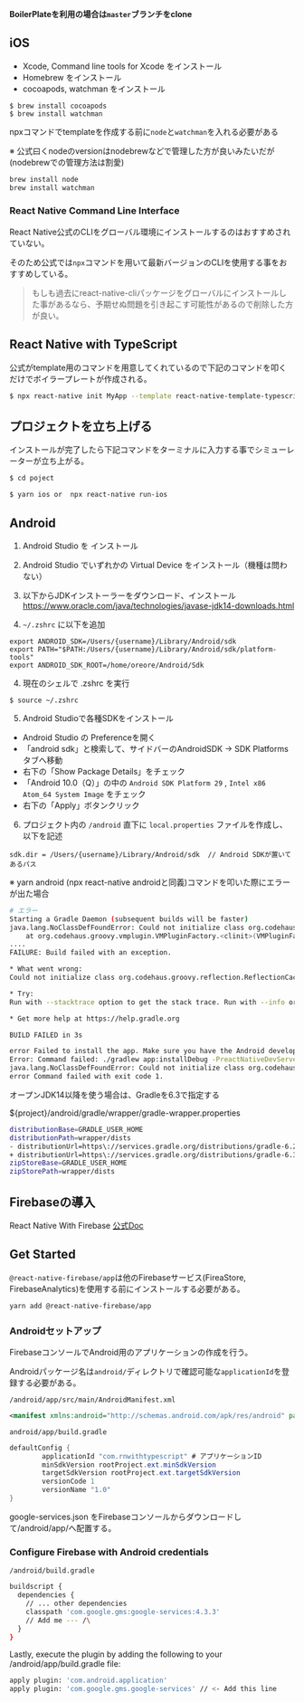 **BoilerPlateを利用の場合は`master`ブランチをclone**

## iOS

- Xcode, Command line tools for Xcode をインストール
- Homebrew をインストール
- cocoapods, watchman をインストール
```
$ brew install cocoapods
$ brew install watchman
```

npxコマンドでtemplateを作成する前に`node`と`watchman`を入れる必要がある

※ 公式曰くnodeのversionはnodebrewなどで管理した方が良いみたいだが(nodebrewでの管理方法は割愛)

```bash
brew install node
brew install watchman
```

### React Native Command Line Interface

React Native公式のCLIをグローバル環境にインストールするのはおすすめされていない。

そのため公式では`npx`コマンドを用いて最新バージョンのCLIを使用する事をおすすめしている。

> もしも過去にreact-native-cliパッケージをグローバルにインストールした事があるなら、予期せぬ問題を引き起こす可能性があるので削除した方が良い。

## React Native with TypeScript

公式がtemplate用のコマンドを用意してくれているので下記のコマンドを叩くだけでボイラープレートが作成される。

```bash
$ npx react-native init MyApp --template react-native-template-typescript
```

## プロジェクトを立ち上げる

インストールが完了したら下記コマンドをターミナルに入力する事でシミューレーターが立ち上がる。

```bash
$ cd poject

$ yarn ios or  npx react-native run-ios
```

## Android

1. Android Studio を インストール

2. Android Studio でいずれかの Virtual Device をインストール（機種は問わない）

3. 以下からJDKインストーラーをダウンロード、インストール
https://www.oracle.com/java/technologies/javase-jdk14-downloads.html

4. `~/.zshrc` に以下を追加
```
export ANDROID_SDK=/Users/{username}/Library/Android/sdk
export PATH="$PATH:/Users/{username}/Library/Android/sdk/platform-tools"
export ANDROID_SDK_ROOT=/home/oreore/Android/Sdk
```

4. 現在のシェルで .zshrc を実行
```
$ source ~/.zshrc
```

5. Android Studioで各種SDKをインストール

- Android Studio の Preferenceを開く
- 「android sdk」と検索して、サイドバーのAndroidSDK -> SDK Platformsタブへ移動
- 右下の「Show Package Details」をチェック
- 「Android 10.0（Q）」の中の `Android SDK Platform 29` , `Intel x86 Atom_64 System Image` をチェック
- 右下の「Apply」ボタンクリック

6. プロジェクト内の `/android` 直下に `local.properties` ファイルを作成し、以下を記述
```
sdk.dir = /Users/{username}/Library/Android/sdk  // Android SDKが置いてあるパス
```

※ yarn android (npx react-native androidと同義)コマンドを叩いた際にエラーが出た場合
```bash
# エラー
Starting a Gradle Daemon (subsequent builds will be faster)
java.lang.NoClassDefFoundError: Could not initialize class org.codehaus.groovy.vmplugin.v7.Java7
	at org.codehaus.groovy.vmplugin.VMPluginFactory.<clinit>(VMPluginFactory.java:43)
....
FAILURE: Build failed with an exception.

* What went wrong:
Could not initialize class org.codehaus.groovy.reflection.ReflectionCache

* Try:
Run with --stacktrace option to get the stack trace. Run with --info or --debug option to get more log output. Run with --scan to get full insights.

* Get more help at https://help.gradle.org

BUILD FAILED in 3s

error Failed to install the app. Make sure you have the Android development environment set up: https://reactnative.dev/docs/environment-setup. Run CLI with --verbose flag for more details.
Error: Command failed: ./gradlew app:installDebug -PreactNativeDevServerPort=8081
java.lang.NoClassDefFoundError: Could not initialize class org.codehaus.groovy.vmplugin.v7.Java7
error Command failed with exit code 1.
```

オープンJDK14以降を使う場合は、Gradleを6.3で指定する

 ${project}/android/gradle/wrapper/gradle-wrapper.properties
```bash
distributionBase=GRADLE_USER_HOME
distributionPath=wrapper/dists
- distributionUrl=https\://services.gradle.org/distributions/gradle-6.2-bin.zip
+ distributionUrl=https\://services.gradle.org/distributions/gradle-6.3-all.zip # ここを変更する
zipStoreBase=GRADLE_USER_HOME
zipStorePath=wrapper/dists
```

## Firebaseの導入
React Native With Firebase
[公式Doc](https://rnfirebase.io/)

## Get Started
`@react-native-firebase/app`は他のFirebaseサービス(FireaStore, FirebaseAnalytics)を使用する前にインストールする必要がある。
```bash
yarn add @react-native-firebase/app
```
### Androidセットアップ
FirebaseコンソールでAndroid用のアプリケーションの作成を行う。

Androidパッケージ名は`android/`ディレクトリで確認可能な`applicationId`を登録する必要がある。

`/android/app/src/main/AndroidManifest.xml`
```xml
<manifest xmlns:android="http://schemas.android.com/apk/res/android" package="com.rnwithtypescript">
```

`android/app/build.gradle`
```java
defaultConfig {
        applicationId "com.rnwithtypescript" # アプリケーションID
        minSdkVersion rootProject.ext.minSdkVersion
        targetSdkVersion rootProject.ext.targetSdkVersion
        versionCode 1
        versionName "1.0"
}
```
google-services.json をFirebaseコンソールからダウンロードして/android/app/へ配置する。
### Configure Firebase with Android credentials
`/android/build.gradle`
```bash
buildscript {
  dependencies {
    // ... other dependencies
    classpath 'com.google.gms:google-services:4.3.3'
    // Add me --- /\
  }
}
```

Lastly, execute the plugin by adding the following to your /android/app/build.gradle file:

```bash
apply plugin: 'com.android.application'
apply plugin: 'com.google.gms.google-services' // <- Add this line
```
 
